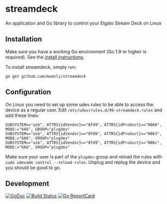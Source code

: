 # streamdeck

An application and Go library to control your Elgato Stream Deck on Linux

## Installation

Make sure you have a working Go environment (Go 1.9 or higher is required).
See the [install instructions](http://golang.org/doc/install.html).

To install streamdeck, simply run:

    go get github.com/muesli/streamdeck

## Configuration

On Linux you need to set up some udev rules to be able to access the device as a
regular user. Edit `/etc/udev/rules.d/99-streamdeck.rules` and add these lines:

```
SUBSYSTEM=="usb", ATTRS{idVendor}=="0fd9", ATTRS{idProduct}=="0060", MODE:="666", GROUP="plugdev"
SUBSYSTEM=="usb", ATTRS{idVendor}=="0fd9", ATTRS{idProduct}=="0063", MODE:="666", GROUP="plugdev"
SUBSYSTEM=="usb", ATTRS{idVendor}=="0fd9", ATTRS{idProduct}=="006c", MODE:="666", GROUP="plugdev"
```

Make sure your user is part of the `plugdev` group and reload the rules with
`sudo udevadm control --reload-rules`. Unplug and replug the device and you
should be good to go.

## Development

[![GoDoc](https://godoc.org/github.com/golang/gddo?status.svg)](https://godoc.org/github.com/muesli/streamdeck)
[![Build Status](https://travis-ci.org/muesli/streamdeck.svg?branch=master)](https://travis-ci.org/muesli/streamdeck)
[![Go ReportCard](http://goreportcard.com/badge/muesli/streamdeck)](http://goreportcard.com/report/muesli/streamdeck)
